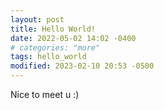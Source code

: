 ```yaml
---
layout: post
title: Hello World!
date: 2022-05-02 14:02 -0400
# categories: "more"
tags: hello_world
modified: 2023-02-10 20:53 -0500
---
```


Nice to meet u :)
